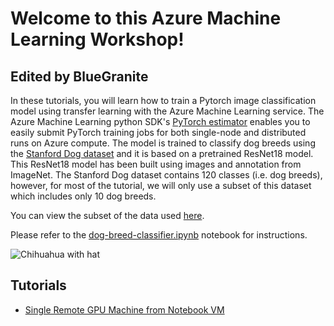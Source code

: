 # Welcome to this Azure Machine Learning Workshop!
## Edited by BlueGranite

In these tutorials, you will learn how to train a Pytorch image classification model using transfer learning with the Azure Machine Learning service. The Azure Machine Learning python SDK's [PyTorch estimator](https://docs.microsoft.com/en-us/azure/machine-learning/service/how-to-train-pytorch) enables you to easily submit PyTorch training jobs for both single-node and distributed runs on Azure compute. The model is trained to classify dog breeds using the [Stanford Dog dataset](http://vision.stanford.edu/aditya86/ImageNetDogs/) and it is based on a pretrained ResNet18 model. This ResNet18 model has been built using images and annotation from ImageNet. The Stanford Dog dataset contains 120 classes (i.e. dog breeds), however, for most of the tutorial, we will only use a subset of this dataset which includes only 10 dog breeds.

You can view the subset of the data used [here](https://github.com/heatherbshapiro/pycon-canada/tree/master/breeds-10).

Please refer to the [dog-breed-classifier.ipynb](dog-breed-classifier.ipynb) notebook for instructions.

![Chihuahua with hat](https://raw.githubusercontent.com/heatherbshapiro/pycon-canada/master/breeds-10/train/n02085620-Chihuahua/n02085620_11258.jpg)

## Tutorials
- [Single Remote GPU Machine from Notebook VM](AMLS_fromNotebookVM.ipynb)

